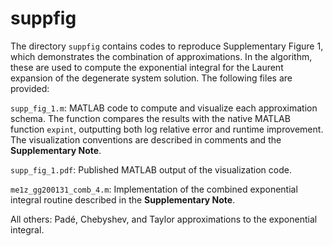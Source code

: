 # suppfig
The directory `suppfig` contains codes to reproduce Supplementary Figure 1, which demonstrates the combination of approximations. In the algorithm, these are used to compute the exponential integral for the Laurent expansion of the degenerate system solution. The following files are provided: 

`supp_fig_1.m`: MATLAB code to compute and visualize each approximation schema. The function compares the results with the native MATLAB function `expint`, outputting both log relative error and runtime improvement. The visualization conventions are described in comments and the **Supplementary Note**.

`supp_fig_1.pdf`: Published MATLAB output of the visualization code.

`me1z_gg200131_comb_4.m`: Implementation of the combined exponential integral routine described in the **Supplementary Note**.

All others: Padé, Chebyshev, and Taylor approximations to the exponential integral. 
